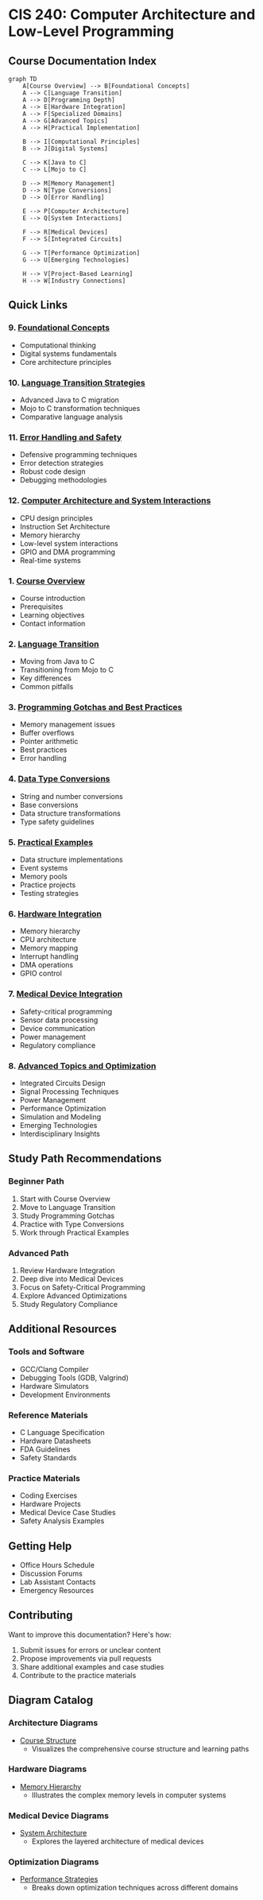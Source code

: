 # CIS 240: Computer Architecture and Low-Level Programming

## Course Documentation Index

```mermaid
graph TD
    A[Course Overview] --> B[Foundational Concepts]
    A --> C[Language Transition]
    A --> D[Programming Depth]
    A --> E[Hardware Integration]
    A --> F[Specialized Domains]
    A --> G[Advanced Topics]
    A --> H[Practical Implementation]
    
    B --> I[Computational Principles]
    B --> J[Digital Systems]
    
    C --> K[Java to C]
    C --> L[Mojo to C]
    
    D --> M[Memory Management]
    D --> N[Type Conversions]
    D --> O[Error Handling]
    
    E --> P[Computer Architecture]
    E --> Q[System Interactions]
    
    F --> R[Medical Devices]
    F --> S[Integrated Circuits]
    
    G --> T[Performance Optimization]
    G --> U[Emerging Technologies]
    
    H --> V[Project-Based Learning]
    H --> W[Industry Connections]
```

## Quick Links

### 9. [Foundational Concepts](sections/09_foundational_concepts.md)
- Computational thinking
- Digital systems fundamentals
- Core architecture principles

### 10. [Language Transition Strategies](sections/10_language_transition_strategies.md)
- Advanced Java to C migration
- Mojo to C transformation techniques
- Comparative language analysis

### 11. [Error Handling and Safety](sections/11_error_handling_and_safety.md)
- Defensive programming techniques
- Error detection strategies
- Robust code design
- Debugging methodologies

### 12. [Computer Architecture and System Interactions](sections/12_computer_architecture_and_system_interactions.md)
- CPU design principles
- Instruction Set Architecture
- Memory hierarchy
- Low-level system interactions
- GPIO and DMA programming
- Real-time systems

### 1. [Course Overview](sections/01_overview.md)
- Course introduction
- Prerequisites
- Learning objectives
- Contact information

### 2. [Language Transition](sections/02_language_transition.md)
- Moving from Java to C
- Transitioning from Mojo to C
- Key differences
- Common pitfalls

### 3. [Programming Gotchas and Best Practices](sections/03_gotchas_and_practices.md)
- Memory management issues
- Buffer overflows
- Pointer arithmetic
- Best practices
- Error handling

### 4. [Data Type Conversions](sections/04_type_conversions.md)
- String and number conversions
- Base conversions
- Data structure transformations
- Type safety guidelines

### 5. [Practical Examples](sections/05_practical_examples.md)
- Data structure implementations
- Event systems
- Memory pools
- Practice projects
- Testing strategies

### 6. [Hardware Integration](sections/06_hardware_integration.md)
- Memory hierarchy
- CPU architecture
- Memory mapping
- Interrupt handling
- DMA operations
- GPIO control

### 7. [Medical Device Integration](sections/07_medical_devices.md)
- Safety-critical programming
- Sensor data processing
- Device communication
- Power management
- Regulatory compliance

### 8. [Advanced Topics and Optimization](sections/08_advanced_topics.md)
- Integrated Circuits Design
- Signal Processing Techniques
- Power Management
- Performance Optimization
- Simulation and Modeling
- Emerging Technologies
- Interdisciplinary Insights

## Study Path Recommendations

### Beginner Path
1. Start with Course Overview
2. Move to Language Transition
3. Study Programming Gotchas
4. Practice with Type Conversions
5. Work through Practical Examples

### Advanced Path
1. Review Hardware Integration
2. Deep dive into Medical Devices
3. Focus on Safety-Critical Programming
4. Explore Advanced Optimizations
5. Study Regulatory Compliance

## Additional Resources

### Tools and Software
- GCC/Clang Compiler
- Debugging Tools (GDB, Valgrind)
- Hardware Simulators
- Development Environments

### Reference Materials
- C Language Specification
- Hardware Datasheets
- FDA Guidelines
- Safety Standards

### Practice Materials
- Coding Exercises
- Hardware Projects
- Medical Device Case Studies
- Safety Analysis Examples

## Getting Help
- Office Hours Schedule
- Discussion Forums
- Lab Assistant Contacts
- Emergency Resources

## Contributing
Want to improve this documentation? Here's how:
1. Submit issues for errors or unclear content
2. Propose improvements via pull requests
3. Share additional examples and case studies
4. Contribute to the practice materials 

## Diagram Catalog

### Architecture Diagrams
- [Course Structure](/diagrams/architecture/course_structure.md)
  - Visualizes the comprehensive course structure and learning paths

### Hardware Diagrams
- [Memory Hierarchy](/diagrams/hardware/memory_hierarchy.md)
  - Illustrates the complex memory levels in computer systems

### Medical Device Diagrams
- [System Architecture](/diagrams/medical_devices/system_architecture.md)
  - Explores the layered architecture of medical devices

### Optimization Diagrams
- [Performance Strategies](/diagrams/optimization/performance_strategies.md)
  - Breaks down optimization techniques across different domains 